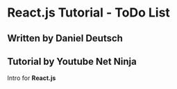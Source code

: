 React.js Tutorial - ToDo List
===
Written by Daniel Deutsch
---
Tutorial by Youtube Net Ninja
---
Intro for **React.js**
